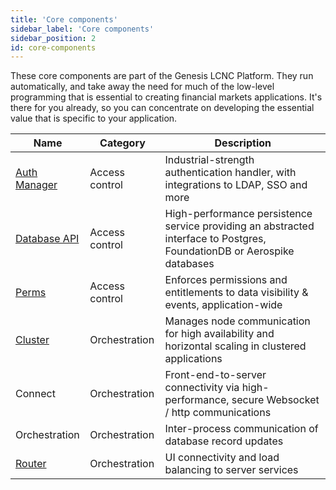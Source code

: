 ```yaml
---
title: 'Core components'
sidebar_label: 'Core components'
sidebar_position: 2
id: core-components
---
```


These core components are part of the Genesis LCNC Platform. They run automatically, and take away the need for much of the low-level programming that is essential to creating financial markets applications. It's there for you already, so you can concentrate on developing the essential value that is specific to your application.

| Name| Category | Description|
|------------------------------------|---------------------|-----|
| [Auth Manager](/creating-applications/defining-your-application/access-control/authentic-over/)   | Access control | Industrial-strength authentication handler, with integrations to LDAP, SSO and more  |
| [Database API](/reference/developer/api/entity-db/)  | Access control | High-performance persistence service providing an abstracted interface to Postgres, FoundationDB or Aerospike databases  |
| [Perms](/creating-applications/defining-your-application/access-control/authentic-over/#generic-permissions) | Access control | Enforces permissions and entitlements to data visibility & events, application-wide  |
| [Cluster](/managing-applications/operate/clustering/clusters/)  | Orchestration  | Manages node communication for high availability and horizontal scaling in clustered applications    |
| Connect  | Orchestration  | Front-end-to-server connectivity via high-performance, secure Websocket / http communications  |
| Orchestration   | Orchestration  | Inter-process communication of database record updates |
| [Router](/creating-applications/configure-runtime/genesis-router/) | Orchestration  | UI connectivity and load balancing to server services   |
